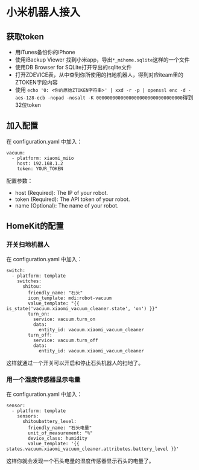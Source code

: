 # 小米机器人接入

## 获取token

* 用iTunes备份你的iPhone
* 使用iBackup Viewer 找到小米app，导出```*_mihome.sqlite```这样的一个文件
* 使用DB Browser for SQLite打开导出的sqlite文件
* 打开ZDEVICE表，从中查到你所使用的扫地机器人，得到对应iteam里的ZTOKEN字段内容
* 使用 ```echo '0: <你的原始ZTOKEN字符串>' | xxd -r -p | openssl enc -d -aes-128-ecb -nopad -nosalt -K 00000000000000000000000000000000```得到32位token

## 加入配置

在 configuration.yaml 中加入：

```
vacuum:
  - platform: xiaomi_miio
    host: 192.168.1.2
    token: YOUR_TOKEN
```

配置参数：

* host (Required): The IP of your robot.
* token (Required): The API token of your robot.
* name (Optional): The name of your robot.

## HomeKit的配置

### 开关扫地机器人

在 configuration.yaml 中加入：

```
switch:
  - platform: template
    switches:
      shitou:
        friendly_name: "石头"
        icon_template: mdi:robot-vacuum
        value_template: "{{ is_state('vacuum.xiaomi_vacuum_cleaner.state', 'on') }}"
        turn_on:
          service: vacuum.turn_on
          data:
            entity_id: vacuum.xiaomi_vacuum_cleaner
        turn_off:
          service: vacuum.turn_off
          data:
            entity_id: vacuum.xiaomi_vacuum_cleaner
```

这样就通过一个开关可以开启和停止石头机器人的扫地了。

### 用一个湿度传感器显示电量

在 configuration.yaml 中加入：
```
sensor:
  - platform: template
    sensors:
      shitoubattery_level:
        friendly_name: "石头电量"
        unit_of_measurement: "%"
        device_class: humidity
        value_template: '{{ states.vacuum.xiaomi_vacuum_cleaner.attributes.battery_level }}'
```
这样你就会发现一个石头电量的湿度传感器显示石头的电量了。
